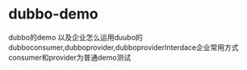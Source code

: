 # dubbo-demo
dubbo的demo 以及企业怎么运用duubo的
dubboconsumer,dubboprovider,dubboproviderInterdace企业常用方式
consumer和provider为普通demo测试
